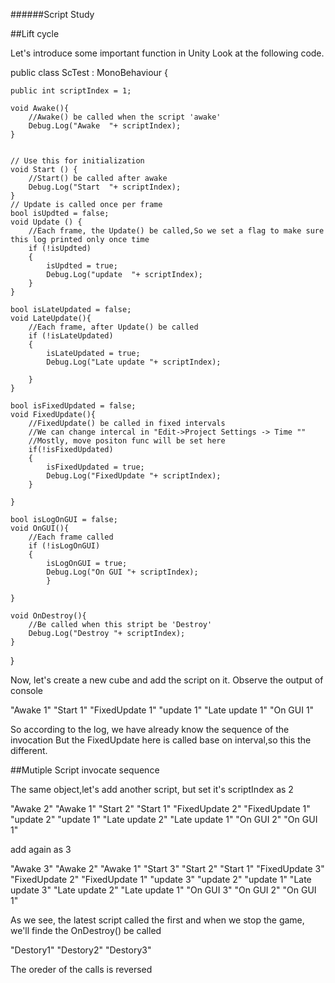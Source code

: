 ######Script Study

##Lift cycle

Let's introduce some important function in Unity
Look at the following code.

public class ScTest : MonoBehaviour {

	public int scriptIndex = 1;

	void Awake(){
		//Awake() be called when the script 'awake'
		Debug.Log("Awake  "+ scriptIndex);
	}


	// Use this for initialization
	void Start () {
		//Start() be called after awake
		Debug.Log("Start  "+ scriptIndex);
	}
	// Update is called once per frame
	bool isUpdted = false;
	void Update () {
		//Each frame, the Update() be called,So we set a flag to make sure this log printed only once time
		if (!isUpdted) 
		{
			isUpdted = true;
			Debug.Log("update  "+ scriptIndex);
		}
	}

	bool isLateUpdated = false;
	void LateUpdate(){
		//Each frame, after Update() be called
		if (!isLateUpdated) 
		{
			isLateUpdated = true;
			Debug.Log("Late update "+ scriptIndex);
			
		}
	}

	bool isFixedUpdated = false;
	void FixedUpdate(){
		//FixedUpdate() be called in fixed intervals
		//We can change intercal in "Edit->Project Settings -> Time ""
		//Mostly, move positon func will be set here
		if(!isFixedUpdated)
		{
			isFixedUpdated = true;
			Debug.Log("FixedUpdate "+ scriptIndex);
		}

	}

	bool isLogOnGUI = false;
	void OnGUI(){
		//Each frame called
		if (!isLogOnGUI) 
		{
			isLogOnGUI = true;
			Debug.Log("On GUI "+ scriptIndex);
			}

	}	

	void OnDestroy(){
		//Be called when this stript be 'Destroy'
		Debug.Log("Destroy "+ scriptIndex);
	}
}

Now, let's create a new cube and add the script on it.
Observe the output of console

"Awake 1"
"Start 1"
"FixedUpdate 1"
"update 1"
"Late update 1"
"On GUI 1"

So according to the log, we have already know the sequence of the invocation
But the FixedUpdate here is called base on interval,so this the different.

##Mutiple Script invocate sequence

The same object,let's add another script, but set it's scriptIndex as 2

"Awake 2"
"Awake 1"
"Start 2"
"Start 1"
"FixedUpdate 2"
"FixedUpdate 1"
"update 2"
"update 1"
"Late update 2"
"Late update 1"
"On GUI 2"
"On GUI 1"

add again as 3

"Awake 3"
"Awake 2"
"Awake 1"
"Start 3"
"Start 2"
"Start 1"
"FixedUpdate 3"
"FixedUpdate 2"
"FixedUpdate 1"
"update 3"
"update 2"
"update 1"
"Late update 3"
"Late update 2"
"Late update 1"
"On GUI 3"
"On GUI 2"
"On GUI 1"

As we see, the latest script called the first
and when we stop the game, we'll finde the OnDestroy() be called

"Destory1"
"Destory2"
"Destory3"

The oreder of the calls is reversed
